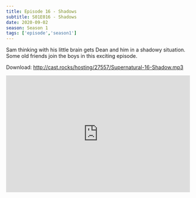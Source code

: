 ```yaml
---
title: Episode 16 - Shadows
subtitle: S01E016 - Shadows
date: 2020-09-02
season: Season 1
tags: ['episode','season1']
---
```


Sam thinking with his little brain gets Dean and him in a shadowy situation. Some old friends join the boys in this exciting episode.

Download: <a href="http://cast.rocks/hosting/27557/Supernatural-16-Shadow.mp3" Alt="Supernatural Episode 16 - Shadows">http://cast.rocks/hosting/27557/Supernatural-16-Shadow.mp3</a>

<iframe src="https://cast.rocks/player/27557/Supernatural-16-Shadow.mp3?episodeTitle=Episode%2016%20-%20Shadow&podcastTitle=Couple%20of%20Idjits&episodeDate=September%202nd%2C%202020&imageURL=https%3A%2F%2Fcast.rocks%2Fhosting%2F27557%2Ffeeds%2FCAURZ.jpg" style="border: none; min-height: 265px; max-height: 320px; max-width: 558px; min-width: 270px; width: 100%; height: 100%;" scrollbars="no"></iframe>
